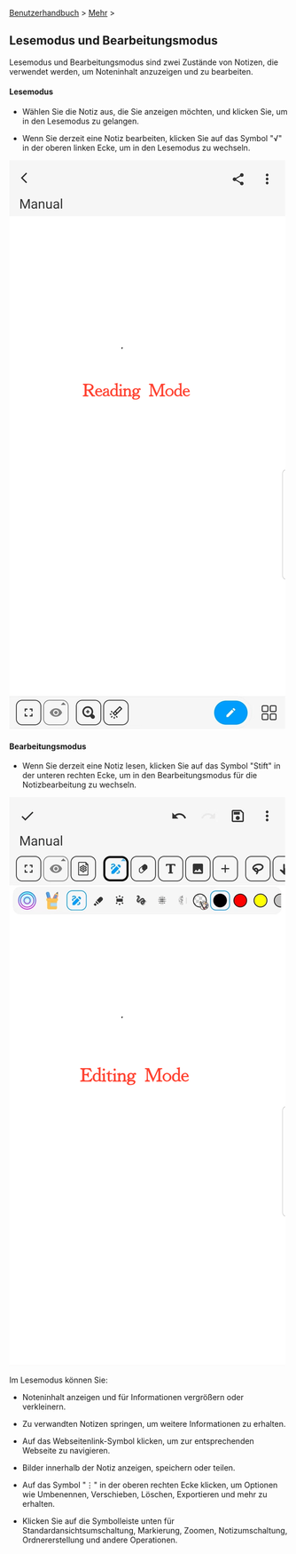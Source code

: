 [Benutzerhandbuch](/dragonnest/drawnote/manual/de) > [Mehr](/dragonnest/drawnote/manual/de/more) >

Lesemodus und Bearbeitungsmodus
---
Lesemodus und Bearbeitungsmodus sind zwei Zustände von Notizen, die verwendet werden, um Noteninhalt anzuzeigen und zu bearbeiten.

#### Lesemodus
- Wählen Sie die Notiz aus, die Sie anzeigen möchten, und klicken Sie, um in den Lesemodus zu gelangen.

- Wenn Sie derzeit eine Notiz bearbeiten, klicken Sie auf das Symbol "√" in der oberen linken Ecke, um in den Lesemodus zu wechseln.

![Lesemodus und Bearbeitungsmodus](imgs/reading_mode1.png)

#### Bearbeitungsmodus
- Wenn Sie derzeit eine Notiz lesen, klicken Sie auf das Symbol "Stift" in der unteren rechten Ecke, um in den Bearbeitungsmodus für die Notizbearbeitung zu wechseln.

![Lesemodus und Bearbeitungsmodus](imgs/editing_mode.png)

Im Lesemodus können Sie:

- Noteninhalt anzeigen und für Informationen vergrößern oder verkleinern.

- Zu verwandten Notizen springen, um weitere Informationen zu erhalten.

- Auf das Webseitenlink-Symbol klicken, um zur entsprechenden Webseite zu navigieren.

- Bilder innerhalb der Notiz anzeigen, speichern oder teilen.

- Auf das Symbol "⋮" in der oberen rechten Ecke klicken, um Optionen wie Umbenennen, Verschieben, Löschen, Exportieren und mehr zu erhalten.

- Klicken Sie auf die Symbolleiste unten für Standardansichtsumschaltung, Markierung, Zoomen, Notizumschaltung, Ordnererstellung und andere Operationen.